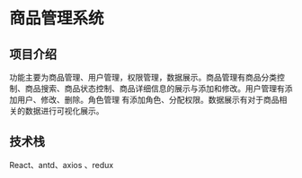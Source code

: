 # 商品管理系统


## 项目介绍
功能主要为商品管理、用户管理，权限管理，数据展示。商品管理有商品分类控制、商品搜索、商品状态控制、商品详细信息的展示与添加和修改。用户管理有添加用户、修改、删除。角色管理 有添加角色、分配权限。数据展示有对于商品相关的数据进行可视化展示。

## 技术栈
React、antd、axios 、redux